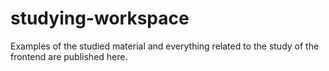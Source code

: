 # studying-workspace
Examples of the studied material and everything related to the study of the frontend are published here.
